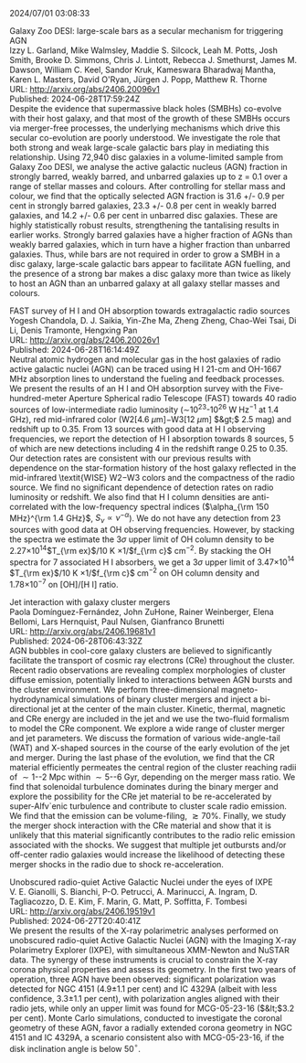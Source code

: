 2024/07/01 03:08:33  

Galaxy Zoo DESI: large-scale bars as a secular mechanism for triggering
  AGN  
Izzy L. Garland, Mike Walmsley, Maddie S. Silcock, Leah M. Potts, Josh Smith, Brooke D. Simmons, Chris J. Lintott, Rebecca J. Smethurst, James M. Dawson, William C. Keel, Sandor Kruk, Kameswara Bharadwaj Mantha, Karen L. Masters, David O'Ryan, Jürgen J. Popp, Matthew R. Thorne  
URL: http://arxiv.org/abs/2406.20096v1  
Published: 2024-06-28T17:59:24Z  
  Despite the evidence that supermassive black holes (SMBHs) co-evolve with their host galaxy, and that most of the growth of these SMBHs occurs via merger-free processes, the underlying mechanisms which drive this secular co-evolution are poorly understood. We investigate the role that both strong and weak large-scale galactic bars play in mediating this relationship. Using 72,940 disc galaxies in a volume-limited sample from Galaxy Zoo DESI, we analyse the active galactic nucleus (AGN) fraction in strongly barred, weakly barred, and unbarred galaxies up to z = 0.1 over a range of stellar masses and colours. After controlling for stellar mass and colour, we find that the optically selected AGN fraction is 31.6 +/- 0.9 per cent in strongly barred galaxies, 23.3 +/- 0.8 per cent in weakly barred galaxies, and 14.2 +/- 0.6 per cent in unbarred disc galaxies. These are highly statistically robust results, strengthening the tantalising results in earlier works. Strongly barred galaxies have a higher fraction of AGNs than weakly barred galaxies, which in turn have a higher fraction than unbarred galaxies. Thus, while bars are not required in order to grow a SMBH in a disc galaxy, large-scale galactic bars appear to facilitate AGN fuelling, and the presence of a strong bar makes a disc galaxy more than twice as likely to host an AGN than an unbarred galaxy at all galaxy stellar masses and colours.   

FAST survey of H I and OH absorption towards extragalactic radio sources  
Yogesh Chandola, D. J. Saikia, Yin-Zhe Ma, Zheng Zheng, Chao-Wei Tsai, Di Li, Denis Tramonte, Hengxing Pan  
URL: http://arxiv.org/abs/2406.20026v1  
Published: 2024-06-28T16:14:49Z  
  Neutral atomic hydrogen and molecular gas in the host galaxies of radio active galactic nuclei (AGN) can be traced using H I 21-cm and OH-1667 MHz absorption lines to understand the fueling and feedback processes. We present the results of an H I and OH absorption survey with the Five-hundred-meter Aperture Spherical radio Telescope (FAST) towards 40 radio sources of low-intermediate radio luminosity ($\sim$10$^{23}$-10$^{26}$ W Hz$^{-1}$ at 1.4 GHz), red mid-infrared color (W2[4.6 $\mu$m]$-$W3[12 $\mu$m] $&gt;$ 2.5 mag) and redshift up to 0.35. From 13 sources with good data at H I observing frequencies, we report the detection of H I absorption towards 8 sources, 5 of which are new detections including 4 in the redshift range 0.25 to 0.35. Our detection rates are consistent with our previous results with dependence on the star-formation history of the host galaxy reflected in the mid-infrared \textit{WISE} W2$-$W3 colors and the compactness of the radio source. We find no significant dependence of detection rates on radio luminosity or redshift. We also find that H I column densities are anti-correlated with the low-frequency spectral indices ($\alpha_{\rm 150 MHz}^{\rm 1.4 GHz}$, $S_{\nu}\propto \nu^{-\alpha}$). We do not have any detection from 23 sources with good data at OH observing frequencies. However, by stacking the spectra we estimate the 3$\sigma$ upper limit of OH column density to be 2.27$\times$10$^{14}$$T_{\rm ex}$/10 K $\times$1/$f_{\rm c}$ cm$^{-2}$. By stacking the OH spectra for 7 associated H I absorbers, we get a 3$\sigma$ upper limit of 3.47$\times$10$^{14}$ $T_{\rm ex}$/10 K $\times$1/$f_{\rm c}$ cm$^{-2}$ on OH column density and 1.78$\times$10$^{-7}$ on [OH]/[H I] ratio.   

Jet interaction with galaxy cluster mergers  
Paola Domínguez-Fernández, John ZuHone, Rainer Weinberger, Elena Bellomi, Lars Hernquist, Paul Nulsen, Gianfranco Brunetti  
URL: http://arxiv.org/abs/2406.19681v1  
Published: 2024-06-28T06:43:32Z  
  AGN bubbles in cool-core galaxy clusters are believed to significantly facilitate the transport of cosmic ray electrons (CRe) throughout the cluster. Recent radio observations are revealing complex morphologies of cluster diffuse emission, potentially linked to interactions between AGN bursts and the cluster environment. We perform three-dimensional magneto-hydrodynamical simulations of binary cluster mergers and inject a bi-directional jet at the center of the main cluster. Kinetic, thermal, magnetic and CRe energy are included in the jet and we use the two-fluid formalism to model the CRe component. We explore a wide range of cluster merger and jet parameters. We discuss the formation of various wide-angle-tail (WAT) and X-shaped sources in the course of the early evolution of the jet and merger. During the last phase of the evolution, we find that the CR material efficiently permeates the central region of the cluster reaching radii of $\sim1$--2 Mpc within $\sim5$--6 Gyr, depending on the merger mass ratio. We find that solenoidal turbulence dominates during the binary merger and explore the possibility for the CRe jet material to be re-accelerated by super-Alfv\`enic turbulence and contribute to cluster scale radio emission. We find that the emission can be volume-filing, $\gtrsim 70$\%. Finally, we study the merger shock interaction with the CRe material and show that it is unlikely that this material significantly contributes to the radio relic emission associated with the shocks. We suggest that multiple jet outbursts and/or off-center radio galaxies would increase the likelihood of detecting these merger shocks in the radio due to shock re-acceleration.   

Unobscured radio-quiet Active Galactic Nuclei under the eyes of IXPE  
V. E. Gianolli, S. Bianchi, P-O. Petrucci, A. Marinucci, A. Ingram, D. Tagliacozzo, D. E. Kim, F. Marin, G. Matt, P. Soffitta, F. Tombesi  
URL: http://arxiv.org/abs/2406.19519v1  
Published: 2024-06-27T20:40:41Z  
  We present the results of the X-ray polarimetric analyses performed on unobscured radio-quiet Active Galactic Nuclei (AGN) with the Imaging X-ray Polarimetry Explorer (IXPE), with simultaneous XMM-Newton and NuSTAR data. The synergy of these instruments is crucial to constrain the X-ray corona physical properties and assess its geometry. In the first two years of operation, three AGN have been observed: significant polarization was detected for NGC 4151 (4.9$\pm$1.1 per cent) and IC 4329A (albeit with less confidence, 3.3$\pm$1.1 per cent), with polarization angles aligned with their radio jets, while only an upper limit was found for MCG-05-23-16 ($&lt;$3.2 per cent). Monte Carlo simulations, conducted to investigate the coronal geometry of these AGN, favor a radially extended corona geometry in NGC 4151 and IC 4329A, a scenario consistent also with MCG-05-23-16, if the disk inclination angle is below 50$^\circ$.   

